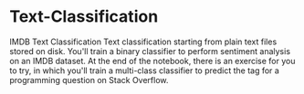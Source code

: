 # Text-Classification
IMDB Text Classification
Text classification starting from plain text files stored on disk. You'll train a binary classifier to perform sentiment analysis on an IMDB dataset. At the end of the notebook, there is an exercise for you to try, in which you'll train a multi-class classifier to predict the tag for a programming question on Stack Overflow.
